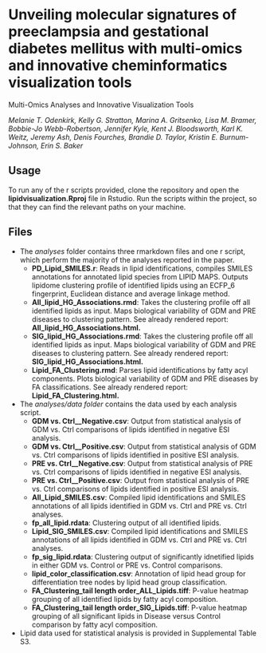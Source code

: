 # Unveiling molecular signatures of preeclampsia and gestational diabetes mellitus with multi-omics and innovative cheminformatics visualization tools
Multi-Omics Analyses and Innovative Visualization Tools

*Melanie T. Odenkirk, Kelly G. Stratton, Marina A. Gritsenko, Lisa M. Bramer, Bobbie-Jo Webb-Robertson, 
Jennifer Kyle, Kent J. Bloodsworth, Karl K. Weitz, Jeremy Ash, Denis Fourches, Brandie D. Taylor, 
Kristin E. Burnum-Johnson, Erin S. Baker*

## Usage
To run any of the r scripts provided, clone the repository and open the **lipidvisualization.Rproj** file in Rstudio.
Run the scripts within the project, so that they can find the relevant paths on your machine.

## Files

* The *analyses* folder contains three rmarkdown files and one r script, which perform the majority of the analyses reported in the paper.
	* **PD_Lipid_SMILES.r**: Reads in lipid identifications, compiles SMILES annotations for annotated lipid species from LIPID MAPS. Outputs lipidome clustering profile of identified
lipids using an ECFP_6 fingerprint, Euclidean distance and average linkage method. 
	* **All_lipid_HG_Associations.rmd**: Takes the clustering profile off all identified lipids as input. Maps biological variability of GDM and PRE diseases to clustering pattern. See already rendered report: **All_lipid_HG_Associations.html.**
	* **SIG_lipid_HG_Associations.rmd**: Takes the clustering profile off all identified lipids as input. Maps biological variability of GDM and PRE diseases to clustering pattern. See already rendered report: **SIG_lipid_HG_Associations.html.**
	* **Lipid_FA_Clustering.rmd**: Parses lipid identifications by fatty acyl components. Plots biological variability of GDM and PRE diseases by FA classifications.  See already rendered report: **Lipid_FA_Clustering.html.**
* The *analyses/data folder* contains the data used by each analysis script.
	* **GDM vs. Ctrl__Negative.csv**: Output from statistical analysis of GDM vs. Ctrl comparisons of lipids identified in negative ESI analysis.
	* **GDM vs. Ctrl__Positive.csv**: Output from statistical analysis of GDM vs. Ctrl comparisons of lipids identified in positive ESI analysis.
	* **PRE vs. Ctrl__Negative.csv**: Output from statistical analysis of PRE vs. Ctrl comparisons of lipids identified in negative ESI analysis.
	* **PRE vs. Ctrl__Positive.csv**: Output from statistical analysis of PRE vs. Ctrl comparisons of lipids identified in positive ESI analysis.
	* **All_Lipid_SMILES.csv**: Compiled lipid identifications and SMILES annotations of all lipids identified in GDM vs. Ctrl and PRE vs. Ctrl analyses.
	* **fp_all_lipid.rdata**: Clustering output of all identified lipids. 
	* **Lipid_SIG_SMILES.csv**: Compiled lipid identifications and SMILES annotations of all lipids identified in GDM vs. Ctrl and PRE vs. Ctrl analyses.
	* **fp_sig_lipid.rdata**: Clustering output of significantly idnetified lipids in either GDM vs. Control or PRE vs. Control comparisons. 
	* **lipid_color_classification.csv**: Annotation of lipid head group for differentiation tree nodes by lipid head group classification. 
	* **FA_Clustering_tail length order_ALL_Lipids.tiff**: P-value heatmap grouping of all identified lipids by fatty acyl composition.
	* **FA_Clustering_tail length order_SIG_Lipids.tiff**: P-value heatmap grouping of all significant lipids in Disease versus Control comparison by fatty acyl composition.
* Lipid data used for statistical analysis is provided in Supplemental Table S3.
